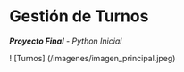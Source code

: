 #  **Gestión de Turnos**
**_Proyecto Final_** - _Python Inicial_

!  [Turnos] (/imagenes/imagen_principal.jpeg)
